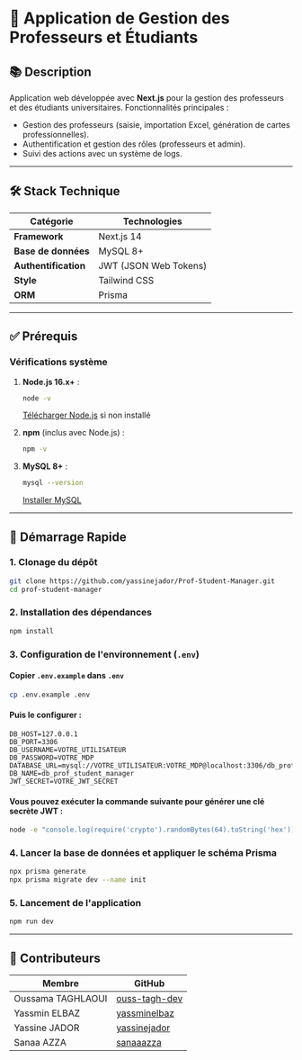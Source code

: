 # 🏰 Application de Gestion des Professeurs et Étudiants

## 📚 Description

Application web développée avec **Next.js** pour la gestion des professeurs et des étudiants universitaires.
Fonctionnalités principales :

- Gestion des professeurs (saisie, importation Excel, génération de cartes professionnelles).
- Authentification et gestion des rôles (professeurs et admin).
- Suivi des actions avec un système de logs.

---

## 🛠 Stack Technique

| Catégorie            | Technologies          |
| -------------------- | --------------------- |
| **Framework**        | Next.js 14            |
| **Base de données**  | MySQL 8+              |
| **Authentification** | JWT (JSON Web Tokens) |
| **Style**            | Tailwind CSS          |
| **ORM**              | Prisma                |

---

## ✅ Prérequis

### Vérifications système

1. **Node.js 16.x+** :

   ```bash
   node -v
   ```

   [Télécharger Node.js](https://nodejs.org/) si non installé

2. **npm** (inclus avec Node.js) :

   ```bash
   npm -v
   ```

3. **MySQL 8+** :

   ```bash
   mysql --version
   ```

   [Installer MySQL](https://dev.mysql.com/downloads/)

---

## 🚀 Démarrage Rapide

### 1. Clonage du dépôt

```bash
git clone https://github.com/yassinejador/Prof-Student-Manager.git
cd prof-student-manager
```

### 2. Installation des dépendances

```bash
npm install
```

### 3. Configuration de l'environnement (`.env`)

#### Copier `.env.example` dans `.env`

```bash
cp .env.example .env
```

#### Puis le configurer :

```env
DB_HOST=127.0.0.1
DB_PORT=3306
DB_USERNAME=VOTRE_UTILISATEUR
DB_PASSWORD=VOTRE_MDP
DATABASE_URL=mysql://VOTRE_UTILISATEUR:VOTRE_MDP@localhost:3306/db_prof_student_manager
DB_NAME=db_prof_student_manager
JWT_SECRET=VOTRE_JWT_SECRET
```

#### Vous pouvez exécuter la commande suivante pour générer une clé secrète JWT :

```bash
node -e "console.log(require('crypto').randomBytes(64).toString('hex'))"
```

### 4. Lancer la base de données et appliquer le schéma Prisma

```bash
npx prisma generate
npx prisma migrate dev --name init
```

### 5. Lancement de l'application

```bash
npm run dev
```

---


## 👥 Contributeurs

| Membre            | GitHub                                            |
| ----------------- | ------------------------------------------------- |
| Oussama TAGHLAOUI | [ouss-tagh-dev](https://github.com/ouss-tagh-dev) |
| Yassmin ELBAZ     | [yassminelbaz](https://github.com/yassminelbaz)   |
| Yassine JADOR     | [yassinejador](https://github.com/yassinejador)   |
| Sanaa AZZA        | [sanaaazza](https://github.com/sanaaazza)         |









